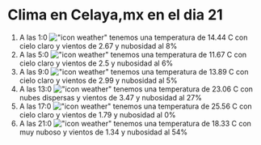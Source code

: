 # Clima en Celaya,mx en el dia 21

1. A las 1:0 !["icon weather"](http://openweathermap.org/img/w/01n.png) tenemos una temperatura de 14.44 C con cielo claro y  vientos de 2.67 y nubosidad al 8%
1. A las 5:0 !["icon weather"](http://openweathermap.org/img/w/01n.png) tenemos una temperatura de 11.67 C con cielo claro y  vientos de 2.5 y nubosidad al 6%
1. A las 9:0 !["icon weather"](http://openweathermap.org/img/w/01d.png) tenemos una temperatura de 13.89 C con cielo claro y  vientos de 2.99 y nubosidad al 5%
1. A las 13:0 !["icon weather"](http://openweathermap.org/img/w/03d.png) tenemos una temperatura de 23.06 C con nubes dispersas y  vientos de 3.47 y nubosidad al 27%
1. A las 17:0 !["icon weather"](http://openweathermap.org/img/w/01d.png) tenemos una temperatura de 25.56 C con cielo claro y  vientos de 1.79 y nubosidad al 0%
1. A las 21:0 !["icon weather"](http://openweathermap.org/img/w/04n.png) tenemos una temperatura de 18.33 C con muy nuboso y  vientos de 1.34 y nubosidad al 54%
